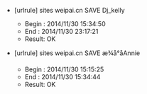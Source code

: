 * [urlrule] sites weipai.cn SAVE Dj_kelly

    * Begin : 2014/11/30 15:34:50
    * End   : 2014/11/30 23:17:21
    * Result: OK

* [urlrule] sites weipai.cn SAVE æ¾å°åAnnie

    * Begin : 2014/11/30 15:15:25
    * End   : 2014/11/30 15:34:44
    * Result: OK

